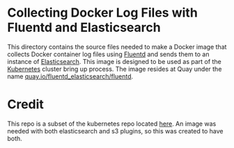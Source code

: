 # Collecting Docker Log Files with Fluentd and Elasticsearch
This directory contains the source files needed to make a Docker image
that collects Docker container log files using [Fluentd][fluentd]
and sends them to an instance of [Elasticsearch][elasticsearch].
This image is designed to be used as part of the [Kubernetes][kubernetes]
cluster bring up process. The image resides at Quay under the name
[quay.io/fluentd_elasticsearch/fluentd][image].

# Credit
This repo is a subset of the kubernetes repo located [here][original].  An image was needed with both elasticsearch and s3 plugins, so this was created to have both.

[fluentd]: http://www.fluentd.org/
[elasticsearch]: https://www.elastic.co/products/elasticsearch
[kubernetes]: https://kubernetes.io
[image]: https://quay.io/repository/fluentd_elasticsearch/fluentd?tab=tags
[original]: https://github.com/kubernetes/kubernetes/tree/master/cluster/addons/fluentd-elasticsearch/fluentd-es-image
